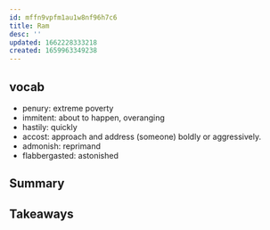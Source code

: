 ```yaml
---
id: mffn9vpfm1au1w8nf96h7c6
title: Ram
desc: ''
updated: 1662228333218
created: 1659963349238
---
```



## vocab
- penury: extreme poverty
- immitent: about to happen, overanging
- hastily: quickly
- accost: approach and address (someone) boldly or aggressively.
- admonish: reprimand
- flabbergasted: astonished


## Summary

## Takeaways
